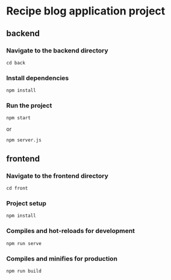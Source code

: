 # Recipe blog application project

## backend

### Navigate to the backend directory
```
cd back
```

### Install dependencies
```
npm install
```

### Run the project
```
npm start
```

or 
```
npm server.js
```

## frontend

### Navigate to the frontend directory
```
cd front
```

### Project setup
```
npm install
```

### Compiles and hot-reloads for development
```
npm run serve
```

### Compiles and minifies for production
```
npm run build
```
